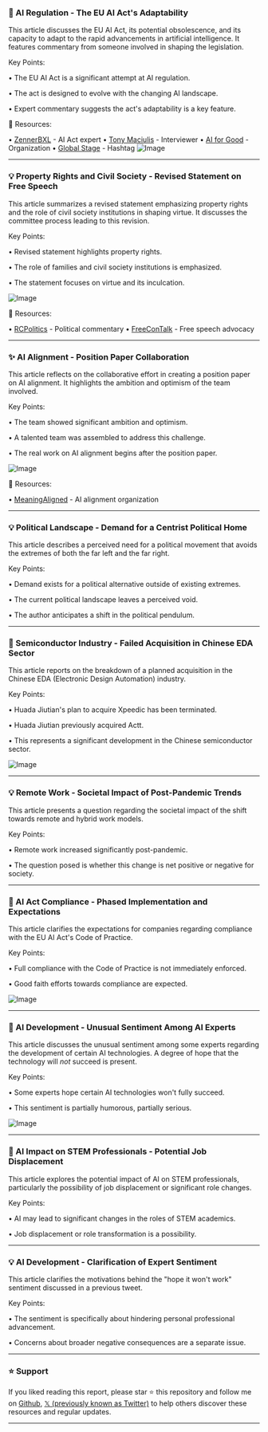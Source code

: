 ### 🤖 AI Regulation - The EU AI Act's Adaptability

This article discusses the EU AI Act, its potential obsolescence, and its capacity to adapt to the rapid advancements in artificial intelligence.  It features commentary from someone involved in shaping the legislation.

Key Points:

• The EU AI Act is a significant attempt at AI regulation.


• The act is designed to evolve with the changing AI landscape.


•  Expert commentary suggests the act's adaptability is a key feature.



🔗 Resources:

• [ZennerBXL](https://x.com/ZennerBXL) -  AI Act expert
• [Tony Maciulis](https://x.com/TonyMaciulis) - Interviewer
• [AI for Good](https://x.com/AIforGood) -  Organization
• [Global Stage](https://x.com/hashtag/GlobalStage?src=hashtag_click) -  Hashtag
![Image](https://pbs.twimg.com/media/GvZa3A0XQAArgMF.jpg)


---
### 💡 Property Rights and Civil Society -  Revised Statement on Free Speech

This article summarizes a revised statement emphasizing property rights and the role of civil society institutions in shaping virtue. It discusses the committee process leading to this revision.

Key Points:

•  Revised statement highlights property rights.


•  The role of families and civil society institutions is emphasized.


•  The statement focuses on virtue and its inculcation.



![Image](https://pbs.twimg.com/media/Gvp_2cpWMAAN2Ou?format=jpg&name=small)

🔗 Resources:

• [RCPolitics](https://x.com/RCPolitics) - Political commentary
• [FreeConTalk](https://x.com/FreeConTalk) -  Free speech advocacy

---
### ✨ AI Alignment -  Position Paper Collaboration

This article reflects on the collaborative effort in creating a position paper on AI alignment. It highlights the ambition and optimism of the team involved.

Key Points:

•  The team showed significant ambition and optimism.


•  A talented team was assembled to address this challenge.


•  The real work on AI alignment begins after the position paper.



![Image](https://pbs.twimg.com/media/GvmQ9Nfa0AA-EIs?format=jpg&name=small)

🔗 Resources:

• [MeaningAligned](https://x.com/meaningaligned) - AI alignment organization


---
### 💡 Political Landscape -  Demand for a Centrist Political Home

This article describes a perceived need for a political movement that avoids the extremes of both the far left and the far right.

Key Points:

•  Demand exists for a political alternative outside of existing extremes.


•  The current political landscape leaves a perceived void.


•  The author anticipates a shift in the political pendulum.


---
### 🤖 Semiconductor Industry -  Failed Acquisition in Chinese EDA Sector

This article reports on the breakdown of a planned acquisition in the Chinese EDA (Electronic Design Automation) industry.

Key Points:

•  Huada Jiutian's plan to acquire Xpeedic has been terminated.


•  Huada Jiutian previously acquired Actt.


•  This represents a significant development in the Chinese semiconductor sector.



![Image](https://pbs.twimg.com/media/GvpvZPfXoAAjffH?format=jpg&name=small)

---
### 💡 Remote Work -  Societal Impact of Post-Pandemic Trends

This article presents a question regarding the societal impact of the shift towards remote and hybrid work models.

Key Points:

•  Remote work increased significantly post-pandemic.


•  The question posed is whether this change is net positive or negative for society.



---
### 🤖 AI Act Compliance -  Phased Implementation and Expectations

This article clarifies the expectations for companies regarding compliance with the EU AI Act's Code of Practice.

Key Points:

•  Full compliance with the Code of Practice is not immediately enforced.


•  Good faith efforts towards compliance are expected.



![Image](https://pbs.twimg.com/media/GvplF0BWwAAh2Tn?format=jpg&name=small)


---
### 🤖 AI Development -  Unusual Sentiment Among AI Experts

This article discusses the unusual sentiment among some experts regarding the development of certain AI technologies.  A degree of hope that the technology will *not* succeed is present.

Key Points:

•  Some experts hope certain AI technologies won't fully succeed.


•  This sentiment is partially humorous, partially serious.



![Image](https://pbs.twimg.com/media/GvmRSTNXwAApF59?format=jpg&name=small)

---
### 🤖 AI Impact on STEM Professionals -  Potential Job Displacement

This article explores the potential impact of AI on STEM professionals, particularly the possibility of job displacement or significant role changes.

Key Points:

•  AI may lead to significant changes in the roles of STEM academics.


•  Job displacement or role transformation is a possibility.



---
### 💡 AI Development - Clarification of Expert Sentiment

This article clarifies the motivations behind the "hope it won't work" sentiment discussed in a previous tweet.

Key Points:

•  The sentiment is specifically about hindering personal professional advancement.


•  Concerns about broader negative consequences are a separate issue.


---

### ⭐️ Support

If you liked reading this report, please star ⭐️ this repository and follow me on [Github](https://github.com/Drix10), [𝕏 (previously known as Twitter)](https://x.com/DRIX_10_) to help others discover these resources and regular updates.

---